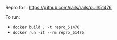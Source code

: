 Repro for : https://github.com/rails/rails/pull/51476

To run:

- `docker build . -t repro_51476`
- `docker run -it --rm repro_51476`
